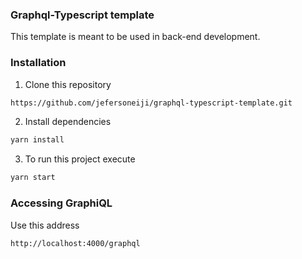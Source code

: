 ### Graphql-Typescript template 

This template is meant to be used in back-end development. 

### Installation

1. Clone this repository
```cmd
https://github.com/jefersoneiji/graphql-typescript-template.git
```
2. Install dependencies 
```cmd
yarn install 
```
3. To run this project execute 
```cmd
yarn start
```

### Accessing GraphiQL

Use this address
```
http://localhost:4000/graphql
```
